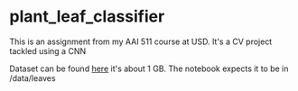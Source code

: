 # plant_leaf_classifier
This is an assignment from my AAI 511 course at USD. It's a CV project tackled using a CNN

Dataset can be found [here](https://flavia.sourceforge.net/) it's about 1 GB. The notebook expects it to be in /data/leaves
